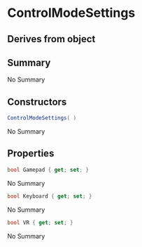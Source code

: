 # ControlModeSettings

## Derives from object

## Summary

No Summary
## Constructors

```c#
ControlModeSettings( ) 
```
No Summary
## Properties

```c#
bool Gamepad { get; set; } 
```
No Summary
```c#
bool Keyboard { get; set; } 
```
No Summary
```c#
bool VR { get; set; } 
```
No Summary
